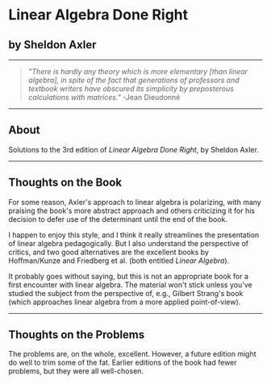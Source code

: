 # Linear Algebra Done Right
## by Sheldon Axler

___

> *"There is hardly any theory which is more elementary [than linear algebra], in spite of the fact that generations of professors and textbook writers have obscured its simplicity by preposterous calculations with matrices."* -Jean Dieudonné
___

## About

Solutions to the 3rd edition of *Linear Algebra Done Right*, by Sheldon Axler.  
___

## Thoughts on the Book

For some reason, Axler's approach to linear algebra is polarizing, with many praising the book's more abstract approach and others criticizing it for his decision to defer use of the determinant until the end of the book. 

I happen to enjoy this style, and I think it really streamlines the presentation of linear algebra pedagogically.  But I also understand the perspective of critics, and two good alternatives are the excellent books by Hoffman/Kunze and Friedberg et al. (both entitled *Linear Algebra*).

It probably goes without saying, but this is not an appropriate book for a first encounter with linear algebra.  The material won't stick unless you've studied the subject from the perspective of, e.g., Gilbert Strang's book (which approaches linear algebra from a more applied point-of-view).

___

## Thoughts on the Problems

The problems are, on the whole, excellent.  However, a future edition might do well to trim some of the fat.  Earlier editions of the book had fewer problems, but they were all well-chosen.      



